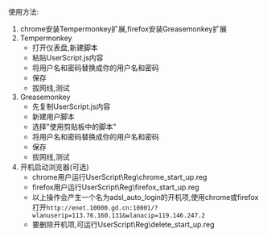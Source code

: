 使用方法:
1. chrome安装Tempermonkey扩展,firefox安装Greasemonkey扩展
2. Tempermonkey
    + 打开仪表盘,新建脚本
    + 粘贴UserScript.js内容
    + 将用户名和密码替换成你的用户名和密码
    + 保存
    + 拔网线,测试
3. Greasemonkey
    + 先复制UserScript.js内容
    + 新建用户脚本
    + 选择"使用剪贴板中的脚本"
    + 将用户名和密码替换成你的用户名和密码
    + 保存
    + 拔网线,测试
4. 开机启动浏览器(可选)
    + chrome用户运行UserScript\Reg\chrome_start_up.reg
    + firefox用户运行UserScript\Reg\firefox_start_up.reg
    + 以上操作会产生一个名为adsl_auto_login的开机项,使用chrome或firefox打开`http://enet.10000.gd.cn:10001/?wlanuserip=113.76.160.131&wlanacip=119.146.247.2`
    + 要删除开机项,可运行UserScript\Reg\delete_start_up.reg

